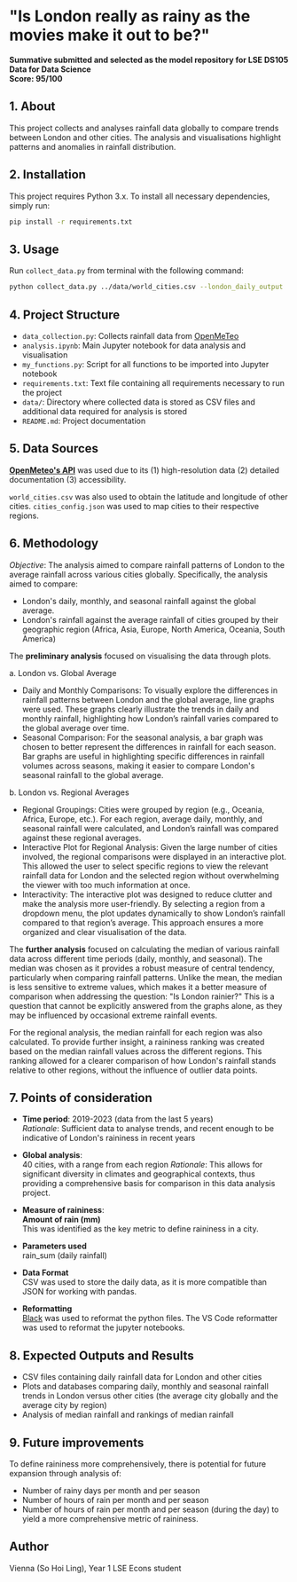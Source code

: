 # "Is London really as rainy as the movies make it out to be?"
**Summative submitted and selected as the model repository for LSE DS105 Data for Data Science**  
**Score: 95/100**

## **1. About**

This project collects and analyses rainfall data globally to compare trends between London and other cities. The analysis and visualisations highlight patterns and anomalies in rainfall distribution. 


## **2. Installation**
This project requires Python 3.x. To install all necessary dependencies, simply run:

```bash
pip install -r requirements.txt
```


## **3. Usage**
Run `collect_data.py` from terminal with the following command:
```bash 
python collect_data.py ../data/world_cities.csv --london_daily_output ../data/london_daily_rain.csv --london_hourly_output ../data/london_hourly_rain.csv --all_daily_output ../data/all_daily_rain.csv --all_hourly_output ../data/all_hourly_rain.csv
```


## **4. Project Structure**
- `data_collection.py`: Collects rainfall data from [OpenMeTeo](https://open-meteo.com/)
- `analysis.ipynb`: Main Jupyter notebook for data analysis and visualisation
- `my_functions.py`: Script for all functions to be imported into Jupyter notebook
- `requirements.txt`: Text file containing all requirements necessary to run the project
- `data/`: Directory where collected data is stored as CSV files and additional data required for analysis is stored
- `README.md`: Project documentation


## **5. Data Sources**  
**[OpenMeteo's API](https://open-meteo.com/)** was used due to its (1) high-resolution data (2) detailed documentation (3) accessibility.  

`world_cities.csv` was also used to obtain the latitude and longitude of other cities. 
`cities_config.json` was used to map cities to their respective regions.


## **6. Methodology**
*Objective*: The analysis aimed to compare rainfall patterns of London to the average rainfall across various cities globally. Specifically, the analysis aimed to compare:
* London's daily, monthly, and seasonal rainfall against the global average.
* London's rainfall against the average rainfall of cities grouped by their geographic region (Africa, Asia, Europe, North America, Oceania, South America)

The **preliminary analysis** focused on visualising the data through plots.  

a. London vs. Global Average  
- Daily and Monthly Comparisons: To visually explore the differences in rainfall patterns between London and the global average, line graphs were used. These graphs clearly illustrate the trends in daily and monthly rainfall, highlighting how London’s rainfall varies compared to the global average over time.  
- Seasonal Comparison: For the seasonal analysis, a bar graph was chosen to better represent the differences in rainfall for each season. Bar graphs are useful in highlighting specific differences in rainfall volumes across seasons, making it easier to compare London's seasonal rainfall to the global average.

b. London vs. Regional Averages
- Regional Groupings: Cities were grouped by region (e.g., Oceania, Africa, Europe, etc.). For each region, average daily, monthly, and seasonal rainfall were calculated, and London’s rainfall was compared against these regional averages.  
- Interactive Plot for Regional Analysis: Given the large number of cities involved, the regional comparisons were displayed in an interactive plot. This allowed the user to select specific regions to view the relevant rainfall data for London and the selected region without overwhelming the viewer with too much information at once.  
- Interactivity: The interactive plot was designed to reduce clutter and make the analysis more user-friendly. By selecting a region from a dropdown menu, the plot updates dynamically to show London’s rainfall compared to that region’s average. This approach ensures a more organized and clear visualisation of the data.

The **further analysis** focused on calculating the median of various rainfall data across different time periods (daily, monthly, and seasonal). The median was chosen as it provides a robust measure of central tendency, particularly when comparing rainfall patterns. Unlike the mean, the median is less sensitive to extreme values, which makes it a better measure of comparison when addressing the question: "Is London rainier?" This is a question that cannot be explicitly answered from the graphs alone, as they may be influenced by occasional extreme rainfall events.

For the regional analysis, the median rainfall for each region was also calculated. To provide further insight, a raininess ranking was created based on the median rainfall values across the different regions. This ranking allowed for a clearer comparison of how London's rainfall stands relative to other regions, without the influence of outlier data points.


## **7. Points of consideration**
* **Time period**: 2019-2023 (data from the last 5 years)  
*Rationale*: Sufficient data to analyse trends, and recent enough to be indicative of London's raininess in recent years 

* **Global analysis**:      
40 cities, with a range from each region
*Rationale*: This allows for significant diversity in climates and geographical contexts, thus providing a comprehensive basis for comparison in this data analysis project. 

* **Measure of raininess**:     
**Amount of rain (mm)**     
This was identified as the key metric to define raininess in a city. 

* **Parameters used**   
rain_sum (daily rainfall)

* **Data Format**   
CSV was used to store the daily data, as it is more compatible than JSON for working with pandas.

* **Reformatting**      
[Black](https://black.readthedocs.io/en/stable/) was used to reformat the python files.
The VS Code reformatter was used to reformat the jupyter notebooks.


## **8. Expected Outputs and Results**  
- CSV files containing daily rainfall data for London and other cities
- Plots and databases comparing daily, monthly and seasonal rainfall trends in London versus other cities (the average city globally and the average city by region)
- Analysis of median rainfall and rankings of median rainfall


## **9. Future improvements**  
To define raininess more comprehensively, there is potential for future expansion through analysis of:
- Number of rainy days per month and per season  
- Number of hours of rain per month and per season  
- Number of hours of rain per month and per season (during the day)
to yield a more comprehensive metric of raininess.


## **Author**  
Vienna (So Hoi Ling), Year 1 LSE Econs student
